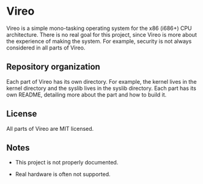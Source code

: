 # Vireo

Vireo is a simple mono-tasking operating system for the x86 (i686+) CPU architecture. There is no real goal for this project, since Vireo is more about the experience of making the system. For example, security is not always considered in all parts of Vireo.

## Repository organization
Each part of Vireo has its own directory. For example, the kernel lives in the kernel directory and the syslib lives in the syslib directory. Each part has its own README, detailing more about the part and how to build it.

## License
All parts of Vireo are MIT licensed. 

## Notes
* This project is not properly documented.

* Real hardware is often not supported.
